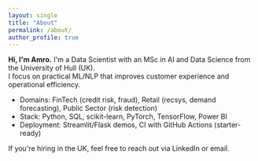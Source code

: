 ```yaml
---
layout: single
title: "About"
permalink: /about/
author_profile: true
---
```


**Hi, I'm Amro.** I'm a Data Scientist with an MSc in AI and Data Science from the University of Hull (UK).  
I focus on practical ML/NLP that improves customer experience and operational efficiency.

- Domains: FinTech (credit risk, fraud), Retail (recsys, demand forecasting), Public Sector (risk detection)  
- Stack: Python, SQL, scikit-learn, PyTorch, TensorFlow, Power BI  
- Deployment: Streamlit/Flask demos, CI with GitHub Actions (starter-ready)

If you're hiring in the UK, feel free to reach out via LinkedIn or email.